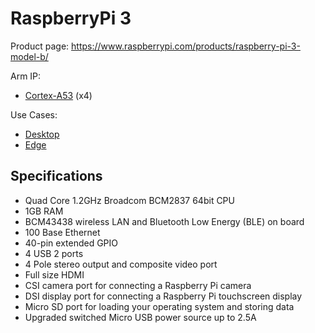 # RaspberryPi 3

Product page: https://www.raspberrypi.com/products/raspberry-pi-3-model-b/

Arm IP:
- [Cortex-A53](/ip/cortex-a.md#cortex-a53) (x4)

Use Cases:
- [Desktop](/use-cases/desktop.md)
- [Edge](/use-cases/edge.md)

## Specifications

- Quad Core 1.2GHz Broadcom BCM2837 64bit CPU
- 1GB RAM
- BCM43438 wireless LAN and Bluetooth Low Energy (BLE) on board
- 100 Base Ethernet
- 40-pin extended GPIO
- 4 USB 2 ports
- 4 Pole stereo output and composite video port
- Full size HDMI
- CSI camera port for connecting a Raspberry Pi camera
- DSI display port for connecting a Raspberry Pi touchscreen display
- Micro SD port for loading your operating system and storing data
- Upgraded switched Micro USB power source up to 2.5A



